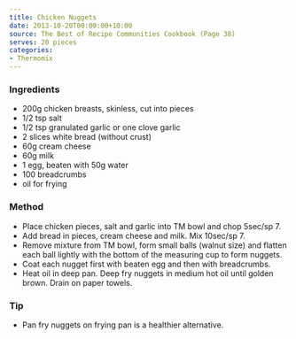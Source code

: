 ```yaml
---
title: Chicken Nuggets
date: 2013-10-20T00:00:00+10:00
source: The Best of Recipe Communities Cookbook (Page 38)
serves: 20 pieces
categories:
- Thermomix
---
```











### Ingredients

* 200g chicken breasts, skinless, cut into pieces
* 1/2 tsp salt
* 1/2 tsp granulated garlic or one clove garlic
* 2 slices white bread (without crust)
* 60g cream cheese
* 60g milk
* 1 egg, beaten with 50g water
* 100 breadcrumbs
* oil for frying

### Method

* Place chicken pieces, salt and garlic into TM bowl and chop 5sec/sp 7.
* Add bread in pieces, cream cheese and milk.  Mix 10sec/sp 7.
* Remove mixture from TM bowl, form small balls (walnut size) and flatten each ball lightly with the bottom of the measuring cup to form nuggets.
* Coat each nugget first with beaten egg and then with breadcrumbs.  
* Heat oil in deep pan.  Deep fry nuggets in medium hot oil until golden brown.  Drain on paper towels.

### Tip

* Pan fry nuggets on frying pan is a healthier alternative.
